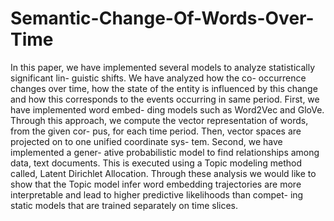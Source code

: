 # Semantic-Change-Of-Words-Over-Time

In this paper, we have implemented several models to analyze statistically significant lin- guistic shifts. We have analyzed how the co- occurrence changes over time, how the state of the entity is influenced by this change and how this corresponds to the events occurring in same period.
First, we have implemented word embed- ding models such as Word2Vec and GloVe. Through this approach, we compute the vector representation of words, from the given cor- pus, for each time period. Then, vector spaces are projected on to one unified coordinate sys- tem. Second, we have implemented a gener- ative probabilistic model to find relationships among data, text documents. This is executed using a Topic modeling method called, Latent Dirichlet Allocation.
Through these analysis we would like to show that the Topic model infer word embedding trajectories are more interpretable and lead to higher predictive likelihoods than compet- ing static models that are trained separately on time slices.
